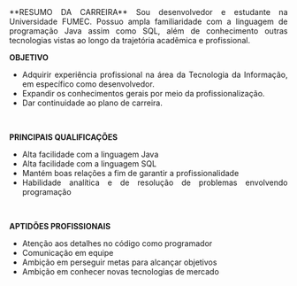 <div align="justify">
  **RESUMO DA CARREIRA**
  Sou desenvolvedor e estudante na Universidade FUMEC. Possuo ampla familiaridade com a linguagem de programação Java assim como SQL, além de conhecimento outras        tecnologias vistas ao longo da trajetória acadêmica e profissional.

<br />

  **OBJETIVO**
  - Adquirir experiência profissional na área da Tecnologia da Informação, em específico como desenvolvedor.
  - Expandir os conhecimentos gerais por meio da profissionalização.
  - Dar continuidade ao plano de carreira.

<br />

  **PRINCIPAIS QUALIFICAÇÕES**
  - Alta facilidade com a linguagem Java
  - Alta facilidade com a linguagem SQL
  - Mantém boas relações a fim de garantir a profissionalidade
  - Habilidade analítica e de resolução de problemas envolvendo programação

<br />

  **APTIDÕES PROFISSIONAIS**
- Atenção aos detalhes no código como programador
- Comunicação em equipe
- Ambição em perseguir metas para alcançar objetivos
- Ambição em conhecer novas tecnologias de mercado
</div>
